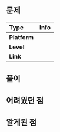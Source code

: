 ## 문제

| Type         | Info |
| :----------- | :--- |
| **Platform** |      |
| **Level**    |      |
| **Link**     |      |

## 풀이

## 어려웠던 점

## 알게된 점
